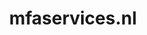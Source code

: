 ---
layout: post
title:  "mfaservices.nl"
internal_url:  "/data/mfaservices.nl.html"
categories: dutchgov
---